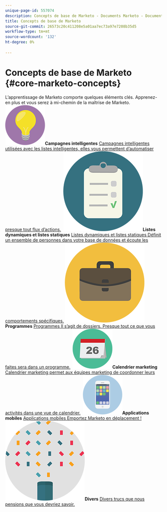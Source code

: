 ```yaml
---
unique-page-id: 557074
description: Concepts de base de Marketo - Documents Marketo - Documentation du produit
title: Concepts de base de Marketo
source-git-commit: 26573c20c411208e5a01aa7ec73a97e7208b35d5
workflow-type: tm+mt
source-wordcount: '132'
ht-degree: 0%

---
```



# Concepts de base de Marketo {#core-marketo-concepts}

L’apprentissage de Marketo comporte quelques éléments clés. Apprenez-en plus et vous serez à mi-chemin de la maîtrise de Marketo.
**&#x200B; ![Campagnes intelligentes](assets/seo-01.png)Campagnes intelligentes** [Campagnes intelligentes utilisées avec les listes intelligentes, elles vous permettent d’automatiser presque tout flux d’actions.](https://docs.marketo.com/display/DOCS/Smart+Campaigns)     **&#x200B; ![Listes dynamiques et listes statiques](assets/office-35.png)Listes dynamiques et listes statiques** [Listes dynamiques et listes statiques Définit un ensemble de personnes dans votre base de données et écoute les comportements spécifiques.](https://docs.marketo.com/display/DOCS/Smart+Lists+and+Static+Lists)     **&#x200B; ![Programmes](assets/office-02.png)Programmes** [Programmes Il s’agit de dossiers. Presque tout ce que vous faites sera dans un programme.](https://docs.marketo.com/display/DOCS/Programs)     **&#x200B; ![Calendrier marketing](assets/office-10.png)Calendrier marketing** [Calendrier marketing permet aux équipes marketing de coordonner leurs activités dans une vue de calendrier.](https://docs.marketo.com/display/DOCS/Marketing+Calendar)     **&#x200B; ![Applications mobiles](assets/mobile-apps.png)Applications mobiles** [Applications mobiles Emportez Marketo en déplacement !](core-marketo-concepts/mobile-apps.md)     **&#x200B; ![Divers](assets/party-11.png)Divers** [Divers trucs que nous pensions que vous devriez savoir.](https://docs.marketo.com/display/DOCS/Miscellaneous)
